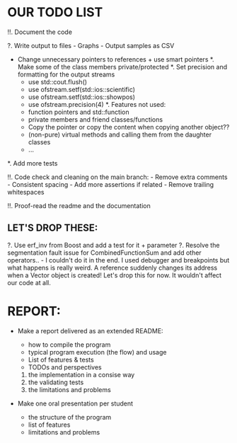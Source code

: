 # OUR TODO LIST

!!. Document the code

?. Write output to files
    - Graphs
    - Output samples as CSV

* Change unnecessary pointers to references + use smart pointers
*. Make some of the class members private/protected
*. Set precision and formatting for the output streams
    - use std::cout.flush()
    - use ofstream.setf(std::ios::scientific)
    - use ofstream.setf(std::ios::showpos)
    - use ofstream.precision(4)
*. Features not used:
    - function pointers and std::function
    - private members and friend classes/functions
    - Copy the pointer or copy the content when copying another object??
    - (non-pure) virtual methods and calling them from the daughter classes
    - ...

*. Add more tests

!!. Code check and cleaning on the main branch:
    - Remove extra comments
    - Consistent spacing
    - Add more assertions if related
    - Remove trailing whitespaces

!!. Proof-read the readme and the documentation

## LET'S DROP THESE:
?. Use erf_inv from Boost and add a test for it + parameter
?. Resolve the segmentation fault issue for CombinedFunctionSum and add other operators..
    - I couldn't do it in the end. I used debugger and breakpoints but what happens is really weird. A reference suddenly changes its address when a Vector object is created! Let's drop this for now. It wouldn't affect our code at all.


# REPORT:

- Make a report delivered as an extended README:
    - how to compile the program
    - typical program execution (the flow) and usage
    - List of features & tests
    - TODOs and perspectives
    1. the implementation in a consise way
    2. the validating tests
    3. the limitations and problems

- Make one oral presentation per student
    - the structure of the program
    - list of features
    - limitations and problems
